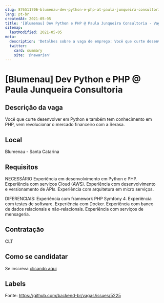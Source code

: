 ```yaml
---
slug: 876511706-blumenau-dev-python-e-php-at-paula-junqueira-consultoria
lang: pt-br
createdAt: 2021-05-05
title: '[Blumenau] Dev Python e PHP @ Paula Junqueira Consultoria - Vaga de Emprego'
sitemap:
  lastModified: 2021-05-05
meta:
  description: 'Detalhes sobre a vaga de emprego: Você que curte desenvolver em Python e também tem conhecimento em PHP, vem revolucionar o mercado financeiro com a Serasa.'
  twitter:
    card: summary
    site: '@nawarian'
---
```


# [Blumenau] Dev Python e PHP @ Paula Junqueira Consultoria

## Descrição da vaga

Você que curte desenvolver em Python e também tem conhecimento em PHP, vem revolucionar o mercado financeiro com a Serasa.

## Local

Blumenau - Santa Catarina

## Requisitos

NECESSÁRIO
Experiência em desenvolvimento em Python e PHP.
Experiência com serviços Cloud (AWS). 
Experiência com desenvolvimento e versionamento de APIs.
Experiência com arquitetura em micro serviços.

DIFERENCIAIS:
Experiência com framework PHP Symfony 4.
Experiência com testes de software.
Experiência com Docker.
Experiência com banco de dados relacionais e não-relacionais.
Experiência com serviços de mensageria.

## Contratação

CLT

## Como se candidatar

Se inscreva [clicando aqui](https://www.pyjobs.com.br/job/2533)

## Labels



Fonte: https://github.com/backend-br/vagas/issues/5225